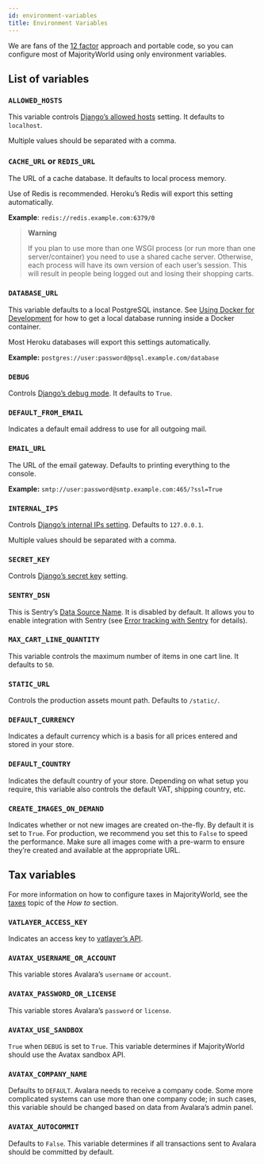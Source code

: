 ```yaml
---
id: environment-variables
title: Environment Variables
---
```


We are fans of the [12 factor](https://12factor.net/) approach and portable code, so you can configure most of MajorityWorld using only environment variables.

## List of variables

### `ALLOWED_HOSTS`

This variable controls [Django’s allowed hosts](https://docs.djangoproject.com/en/2.1/ref/settings/#s-allowed-hosts) setting. It defaults to `localhost`.

Multiple values should be separated with a comma.


### `CACHE_URL` or `REDIS_URL`

The URL of a cache database. It defaults to local process memory.

Use of Redis is recommended. Heroku’s Redis will export this setting automatically.

**Example**: `redis://redis.example.com:6379/0`

> **Warning**
>
> If you plan to use more than one WSGI process (or run more than one server/container) you need to use a shared cache server. Otherwise, each process will have its own version of each user’s session. This will result in people being logged out and losing their shopping carts.


### `DATABASE_URL`

This variable defaults to a local PostgreSQL instance. See [Using Docker for Development](getting-started/docker.md) for how to get a local database running inside a Docker container.

Most Heroku databases will export this settings automatically.

**Example:** `postgres://user:password@psql.example.com/database`


### `DEBUG`

Controls [Django’s debug mode](https://docs.djangoproject.com/en/2.1/ref/settings/#s-debug). It defaults to `True`.


### `DEFAULT_FROM_EMAIL`

Indicates a default email address to use for all outgoing mail.


### `EMAIL_URL`

The URL of the email gateway. Defaults to printing everything to the console.

**Example:** `smtp://user:password@smtp.example.com:465/?ssl=True`


### `INTERNAL_IPS`

Controls [Django’s internal IPs setting](https://docs.djangoproject.com/en/2.1/ref/settings/#s-internal-ips). Defaults to `127.0.0.1`.

Multiple values should be separated with a comma.


### `SECRET_KEY`

Controls [Django’s secret key](https://docs.djangoproject.com/en/2.1/ref/settings/#s-secret-key) setting.


### `SENTRY_DSN`

This is Sentry’s [Data Source Name](https://docs.sentry.io/error-reporting/configuration/?platform=python#dsn). It is disabled by default. It allows you to enable integration with Sentry (see [Error tracking with Sentry](deployment/sentry.md) for details).


### `MAX_CART_LINE_QUANTITY`

This variable controls the maximum number of items in one cart line. It defaults to `50`.


### `STATIC_URL`

Controls the production assets mount path. Defaults to `/static/`.


### `DEFAULT_CURRENCY`

Indicates a default currency which is a basis for all prices entered and stored in your store.


### `DEFAULT_COUNTRY`

Indicates the default country of your store. Depending on what setup you require, this variable also controls the default VAT, shipping country, etc.

### `CREATE_IMAGES_ON_DEMAND`

Indicates whether or not new images are created on-the-fly. By default it is set to `True`. 
For production, we recommend you set this to `False` to speed the performance. 
Make sure all images come with a pre-warm to ensure they’re created and available at the appropriate URL.


## Tax variables

For more information on how to configure taxes in MajorityWorld, see the  [taxes](guides/taxes.md) topic of the _How to_ section.


### `VATLAYER_ACCESS_KEY`

Indicates an access key to [vatlayer’s API](https://vatlayer.com/).


### `AVATAX_USERNAME_OR_ACCOUNT`

This variable stores Avalara’s `username` or `account`.


### `AVATAX_PASSWORD_OR_LICENSE`

This variable stores Avalara’s `password` or `license`.


### `AVATAX_USE_SANDBOX`

`True` when `DEBUG` is set to `True`. This variable determines if MajorityWorld should use the Avatax sandbox API.


### `AVATAX_COMPANY_NAME`

Defaults to `DEFAULT`. Avalara needs to receive a company code. Some more complicated systems can use more than one company code; in such cases, this variable should be changed based on data from Avalara’s admin panel.


### `AVATAX_AUTOCOMMIT`

Defaults to `False`. This variable determines if all transactions sent to Avalara should be committed by default.